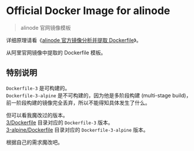# Official Docker Image for alinode

> alinode 官网镜像模板

详细原理请看《[alinode 官方镜像分析并提取 Dockerfile](http://www.52cik.com/2018/10/01/docker-alinode-dockerfile.html)》。

从阿里官网镜像中提取的 Dockerfile 模板。

## 特别说明

`Dockerfile-3` 是可构建的。  
`Dockerfile-3-alpine` 是不可构建的，因为他是多阶段构建 (multi-stage build)，前一阶段构建的镜像完全丢弃，所以不能得知具体发生了什么。

但可以看我魔改过的版本。  
[3/Dockerfile](https://github.com/toomeefed/docker-alinode/blob/master/3/Dockerfile) 目录对应的 `Dockerfile-3` 版本。  
[3-alpine/Dockerfile](https://github.com/toomeefed/docker-alinode/blob/master/3-alpine/Dockerfile) 目录对应的 `Dockerfile-3-alpine` 版本。

根据自己的需求魔改吧。

